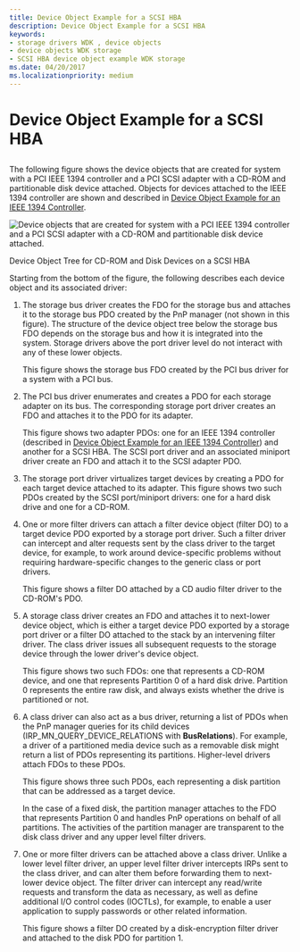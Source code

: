 ```yaml
---
title: Device Object Example for a SCSI HBA
description: Device Object Example for a SCSI HBA
keywords:
- storage drivers WDK , device objects
- device objects WDK storage
- SCSI HBA device object example WDK storage
ms.date: 04/20/2017
ms.localizationpriority: medium
---
```


# Device Object Example for a SCSI HBA


## <span id="ddk_device_object_example_for_a_scsi_hba_kg"></span><span id="DDK_DEVICE_OBJECT_EXAMPLE_FOR_A_SCSI_HBA_KG"></span>


The following figure shows the device objects that are created for system with a PCI IEEE 1394 controller and a PCI SCSI adapter with a CD-ROM and partitionable disk device attached. Objects for devices attached to the IEEE 1394 controller are shown and described in [Device Object Example for an IEEE 1394 Controller](device-object-example-for-an-ieee-1394-controller.md).

![Device objects that are created for system with a PCI IEEE 1394 controller and a PCI SCSI adapter with a CD-ROM and partitionable disk device attached.](images/kg201-2.png)

Device Object Tree for CD-ROM and Disk Devices on a SCSI HBA

Starting from the bottom of the figure, the following describes each device object and its associated driver:

1.  The storage bus driver creates the FDO for the storage bus and attaches it to the storage bus PDO created by the PnP manager (not shown in this figure). The structure of the device object tree below the storage bus FDO depends on the storage bus and how it is integrated into the system. Storage drivers above the port driver level do not interact with any of these lower objects.

    This figure shows the storage bus FDO created by the PCI bus driver for a system with a PCI bus.

2.  The PCI bus driver enumerates and creates a PDO for each storage adapter on its bus. The corresponding storage port driver creates an FDO and attaches it to the PDO for its adapter.

    This figure shows two adapter PDOs: one for an IEEE 1394 controller (described in [Device Object Example for an IEEE 1394 Controller](device-object-example-for-an-ieee-1394-controller.md)) and another for a SCSI HBA. The SCSI port driver and an associated miniport driver create an FDO and attach it to the SCSI adapter PDO.

3.  The storage port driver virtualizes target devices by creating a PDO for each target device attached to its adapter. This figure shows two such PDOs created by the SCSI port/miniport drivers: one for a hard disk drive and one for a CD-ROM.

4.  One or more filter drivers can attach a filter device object (filter DO) to a target device PDO exported by a storage port driver. Such a filter driver can intercept and alter requests sent by the class driver to the target device, for example, to work around device-specific problems without requiring hardware-specific changes to the generic class or port drivers.

    This figure shows a filter DO attached by a CD audio filter driver to the CD-ROM's PDO.

5.  A storage class driver creates an FDO and attaches it to next-lower device object, which is either a target device PDO exported by a storage port driver or a filter DO attached to the stack by an intervening filter driver. The class driver issues all subsequent requests to the storage device through the lower driver's device object.

    This figure shows two such FDOs: one that represents a CD-ROM device, and one that represents Partition 0 of a hard disk drive. Partition 0 represents the entire raw disk, and always exists whether the drive is partitioned or not.

6.  A class driver can also act as a bus driver, returning a list of PDOs when the PnP manager queries for its child devices (IRP\_MN\_QUERY\_DEVICE\_RELATIONS with **BusRelations**). For example, a driver of a partitioned media device such as a removable disk might return a list of PDOs representing its partitions. Higher-level drivers attach FDOs to these PDOs.

    This figure shows three such PDOs, each representing a disk partition that can be addressed as a target device.

    In the case of a fixed disk, the partition manager attaches to the FDO that represents Partition 0 and handles PnP operations on behalf of all partitions. The activities of the partition manager are transparent to the disk class driver and any upper level filter drivers.

7.  One or more filter drivers can be attached above a class driver. Unlike a lower level filter driver, an upper level filter driver intercepts IRPs sent to the class driver, and can alter them before forwarding them to next-lower device object. The filter driver can intercept any read/write requests and transform the data as necessary, as well as define additional I/O control codes (IOCTLs), for example, to enable a user application to supply passwords or other related information.

    This figure shows a filter DO created by a disk-encryption filter driver and attached to the disk PDO for partition 1.

 

 




